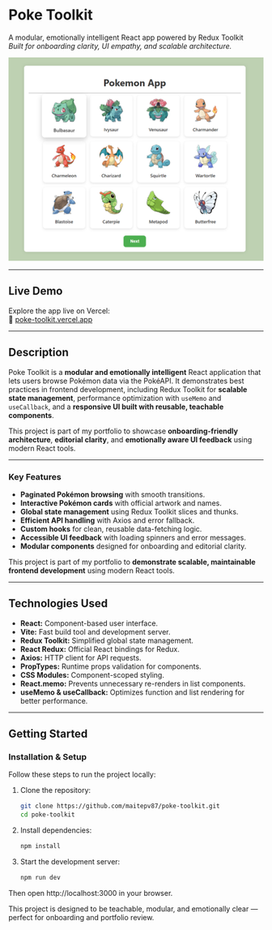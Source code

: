 # Poke Toolkit

A modular, emotionally intelligent React app powered by Redux Toolkit  
_Built for onboarding clarity, UI empathy, and scalable architecture._

![App Screenshot](./assets/Screenshot_Pokemon.png)

---

## Live Demo

Explore the app live on Vercel:  
🔗 [poke-toolkit.vercel.app](https://poke-toolkit.vercel.app/)

---

## Description

Poke Toolkit is a **modular and emotionally intelligent** React application that lets users browse Pokémon data via the PokéAPI. It demonstrates best practices in frontend development, including Redux Toolkit for **scalable state management**, performance optimization with `useMemo` and `useCallback`, and a **responsive UI built with reusable, teachable components**.

This project is part of my portfolio to showcase **onboarding-friendly architecture**, **editorial clarity**, and **emotionally aware UI feedback** using modern React tools.

---

### **Key Features**

- **Paginated Pokémon browsing** with smooth transitions.
- **Interactive Pokémon cards** with official artwork and names.
- **Global state management** using Redux Toolkit slices and thunks.
- **Efficient API handling** with Axios and error fallback.
- **Custom hooks** for clean, reusable data-fetching logic.
- **Accessible UI feedback** with loading spinners and error messages.
- **Modular components** designed for onboarding and editorial clarity.

This project is part of my portfolio to **demonstrate scalable, maintainable frontend development** using modern React tools.

---

## Technologies Used

- **React:** Component-based user interface.
- **Vite:** Fast build tool and development server.
- **Redux Toolkit:** Simplified global state management.
- **React Redux:** Official React bindings for Redux.
- **Axios:** HTTP client for API requests.
- **PropTypes:** Runtime props validation for components.
- **CSS Modules:** Component-scoped styling.
- **React.memo:** Prevents unnecessary re-renders in list components.
- **useMemo & useCallback:** Optimizes function and list rendering for better performance.

---

## Getting Started

### Installation & Setup

Follow these steps to run the project locally:

1. Clone the repository:

   ```bash
   git clone https://github.com/maitepv87/poke-toolkit.git
   cd poke-toolkit

   ```

2. Install dependencies:

   ```bash
   npm install
   ```

3. Start the development server:

   ```bash
   npm run dev
   ```

Then open http://localhost:3000 in your browser.

This project is designed to be teachable, modular, and emotionally clear — perfect for onboarding and portfolio review.
